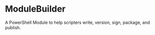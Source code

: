ModuleBuilder
=============

A PowerShell Module to help scripters write, version, sign, package, and publish.
